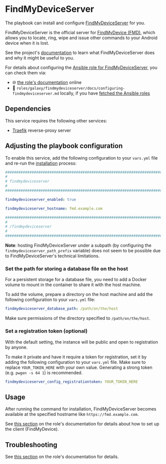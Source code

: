 <!--
SPDX-FileCopyrightText: 2020 - 2024 MDAD project contributors
SPDX-FileCopyrightText: 2020 - 2024 Slavi Pantaleev
SPDX-FileCopyrightText: 2020 Aaron Raimist
SPDX-FileCopyrightText: 2020 Chris van Dijk
SPDX-FileCopyrightText: 2020 Dominik Zajac
SPDX-FileCopyrightText: 2020 Mickaël Cornière
SPDX-FileCopyrightText: 2022 François Darveau
SPDX-FileCopyrightText: 2022 Julian Foad
SPDX-FileCopyrightText: 2022 Warren Bailey
SPDX-FileCopyrightText: 2023 Antonis Christofides
SPDX-FileCopyrightText: 2023 Felix Stupp
SPDX-FileCopyrightText: 2023 Julian-Samuel Gebühr
SPDX-FileCopyrightText: 2023 Pierre 'McFly' Marty
SPDX-FileCopyrightText: 2024 - 2025 Suguru Hirahara

SPDX-License-Identifier: AGPL-3.0-or-later
-->

# FindMyDeviceServer

The playbook can install and configure [FindMyDeviceServer](https://gitlab.com/Nulide/findmydeviceserver) for you.

FindMyDeviceServer is the official server for [FindMyDevice (FMD)](https://gitlab.com/Nulide/findmydevice), which allows you to locate, ring, wipe and issue other commands to your Android device when it is lost.

See the project's [documentation](https://gitlab.com/Nulide/findmydeviceserver/-/blob/master/README.md) to learn what FindMyDeviceServer does and why it might be useful to you.

For details about configuring the [Ansible role for FindMyDeviceServer](https://github.com/mother-of-all-self-hosting/ansible-role-findmydeviceserver), you can check them via:
- 🌐 [the role's documentation](https://github.com/mother-of-all-self-hosting/ansible-role-findmydeviceserver/blob/main/docs/configuring-findmydeviceserver.md) online
- 📁 `roles/galaxy/findmydeviceserver/docs/configuring-findmydeviceserver.md` locally, if you have [fetched the Ansible roles](../installing.md)

## Dependencies

This service requires the following other services:

- [Traefik](traefik.md) reverse-proxy server

## Adjusting the playbook configuration

To enable this service, add the following configuration to your `vars.yml` file and re-run the [installation](../installing.md) process:

```yaml
########################################################################
#                                                                      #
# findmydeviceserver                                                   #
#                                                                      #
########################################################################

findmydeviceserver_enabled: true

findmydeviceserver_hostname: fmd.example.com

########################################################################
#                                                                      #
# /findmydeviceserver                                                  #
#                                                                      #
########################################################################
```

**Note**: hosting FindMyDeviceServer under a subpath (by configuring the `findmydeviceserver_path_prefix` variable) does not seem to be possible due to FindMyDeviceServer's technical limitations.

### Set the path for storing a database file on the host

For a persistent storage for a database file, you need to add a Docker volume to mount in the container to share it with the host machine.

To add the volume, prepare a directory on the host machine and add the following configuration to your `vars.yml` file:

```yaml
findmydeviceserver_database_path: /path/on/the/host
```

Make sure permissions of the directory specified to `/path/on/the/host`.

### Set a registration token (optional)

With the default setting, the instance will be public and open to registration by anyone.

To make it private and have it require a token for registration, set it by adding the following configuration to your `vars.yml` file. Make sure to replace `YOUR_TOKEN_HERE` with your own value. Generating a strong token (e.g. `pwgen -s 64 1`) is recommended.

```yaml
findmydeviceserver_config_registrationtoken: YOUR_TOKEN_HERE
```

## Usage

After running the command for installation, FindMyDeviceServer becomes available at the specified hostname like `https://fmd.example.com`.

See [this section](https://github.com/mother-of-all-self-hosting/ansible-role-findmydeviceserver/blob/main/docs/configuring-findmydeviceserver.md#usage) on the role's documentation for details about how to set up the client (FindMyDevice).

## Troubleshooting

See [this section](https://github.com/mother-of-all-self-hosting/ansible-role-findmydeviceserver/blob/main/docs/configuring-findmydeviceserver.md#troubleshooting) on the role's documentation for details.
